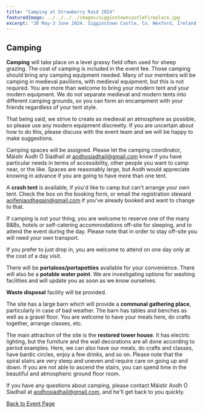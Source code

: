 ```yaml
---
title: "Camping at Strawberry Raid 2024"
featuredImage: ../../../../images/sigginstowncastlefireplace.jpg
excerpt: "30 May-3 June 2024. Sigginstown Castle, Co. Wexford, Ireland."
---
```


## Camping

**Camping** will take place on a level grassy field often used for sheep grazing. The cost of camping is included in the event fee. Those camping should bring any camping equipment needed. Many of our members will be camping in medieval pavilions, with medieval equipment, but this is not required. You are more than welcome to bring your modern tent and your modern equipment. We do not separate medieval and modern tents into different camping grounds, so you can form an encampment with your friends regardless of your tent style.

That being said, we strive to create as medieval an atmosphere as possible, so please use any modern equipment discreetly. If you are uncertain about how to do this, please discuss with the event team and we will be happy to make suggestions.  

Camping spaces will be assigned. Please let the camping coordinator, Máistir Aodh Ó Siadhail at <a href="mailto:aodhosiadhail@gmail.com">aodhosiadhail@gmail.com</a> know if you have particular needs in terms of accessibility, other people you want to camp near, or the like. Spaces are reasonably large, but Aodh would appreciate knowing in advance if you are going to have more than one tent.

A **crash tent** is available, if you'd like to camp but can't arrange your own tent. Check the box on the booking form, or email the registration steward <a href="mailto:aoifeniaodhagain@gmail.com">aoifeniaodhagain@gmail.com</a> if you've already booked and want to change to that.

If camping is not your thing, you are welcome to reserve one of the many B&Bs, hotels or self-catering accommodations off-site for sleeping, and to attend the event during the day. Please note that in order to stay off-site you will need your own transport. 

If you prefer to just drop in, you are welcome to attend on one day only at the cost of a day visit.

There will be **portaloos/portapotties** available for your convenience. There will also be a **potable water point**. We are investigating options for washing facilities and will update you as soon as we know ourselves. 

**Waste disposal** facility will be provided. 

The site has a large barn which will provide a **communal gathering place**, particularly in case of bad weather. The barn has tables and benches as well as a gravel floor. You are welcome to have your meals here, do crafts together, arrange classes, etc. 

The main attraction of the site is the **restored tower house**. It has electric lighting, but the furniture and the wall decorations are all done according to period examples. Here, we can also have our meals, do crafts and classes, have bardic circles, enjoy a few drinks, and so on. Please note that the spiral stairs are very steep and uneven and require care on going up and down. If you are not able to ascend the stairs, you can spend time in the beautiful and atmospheric ground floor room.

If you have any questions about camping, please contact Máistir Aodh Ó Siadhail at <a href="mailto:aodhosiadhail@gmail.com">aodhosiadhail@gmail.com</a>, and he'll get back to you quickly.

<a href="/events/2024/strawberry-raid-iii/">Back to Event Page</a>
